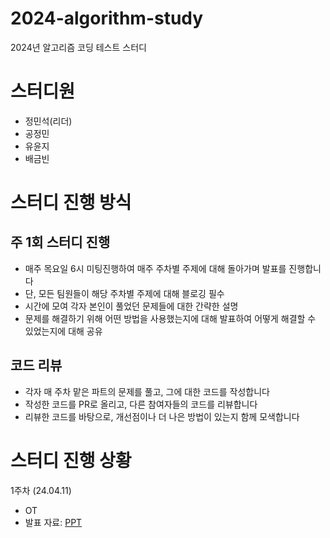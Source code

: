 # 2024-algorithm-study
2024년 알고리즘 코딩 테스트 스터디


# 스터디원

- 정민석(리더)
- 공정민
- 유윤지
- 배금빈

# 스터디 진행 방식

## 주 1회 스터디 진행
- 매주 목요일 6시 미팅진행하여 매주 주차별 주제에 대해 돌아가며 발표를 진행합니다
- 단, 모든 팀원들이 해당 주차별 주제에 대해 블로깅 필수
- 시간에 모여 각자 본인이 풀었던 문제들에 대한 간략한 설명
- 문제를 해결하기 위해 어떤 방법을 사용했는지에 대해 발표하여 어떻게 해결할 수 있었는지에 대해 공유

## 코드 리뷰
- 각자 매 주차 맡은 파트의 문제를 풀고, 그에 대한 코드를 작성합니다
- 작성한 코드를 PR로 올리고, 다른 참여자들의 코드를 리뷰합니다
- 리뷰한 코드를 바탕으로, 개선점이나 더 나은 방법이 있는지 함께 모색합니다


# 스터디 진행 상황

1주차 (24.04.11)
- OT
- 발표 자료: [PPT](https://docs.google.com/presentation/d/17yL7FTwZjjbk3ue7Topx5HOJeMB0qJd3_p2BgtbkbL8/edit?usp=sharing)
